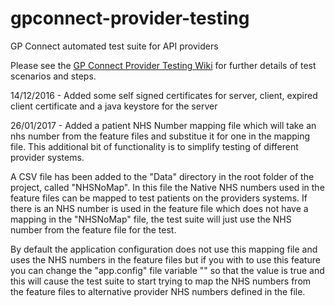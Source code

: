 # gpconnect-provider-testing
GP Connect automated test suite for API providers

Please see the [GP Connect Provider Testing Wiki](https://github.com/nhsconnect/gpconnect-provider-testing/wiki) for further details of test scenarios and steps.

14/12/2016 - Added some self signed certificates for server, client, expired client certificate and a java keystore for the server

26/01/2017 - Added a patient NHS Number mapping file which will take an nhs number from the feature files and substitue it for one in the mapping file. This additional bit of functionality is to simplify testing of different provider systems.

 A CSV file has been added to the "Data" directory in the root folder of the project, called "NHSNoMap". In this file the Native NHS numbers used in the feature files can be mapped to test patients on the providers systems. If there is an NHS number is used in the feature file which does not have a mapping in the "NHSNoMap" file, the test suite will just use the NHS number from the feature file for the test.

 By default the application configuration does not use this mapping file and uses the NHS numbers in the feature files but if you with to use this feature you can change the "app.config" file variable "<add key="mapNativeNHSNoToProviderNHSNo" value="true" />" so that the value is true and this will cause the test suite to start trying to map the NHS numbers from the feature files to alternative provider NHS numbers defined in the file.
 
